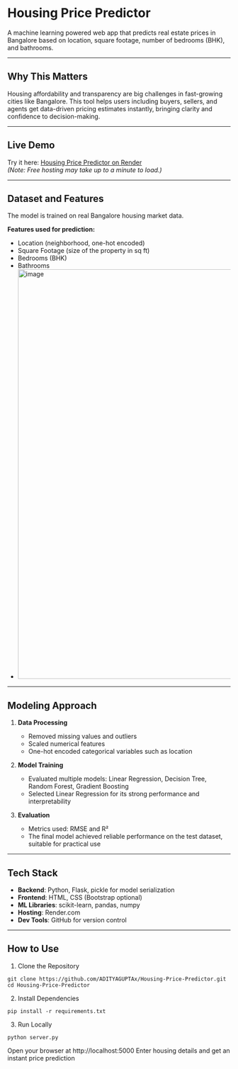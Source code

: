 # Housing Price Predictor

A machine learning powered web app that predicts real estate prices in Bangalore based on location, square footage, number of bedrooms (BHK), and bathrooms.

---

## Why This Matters  
Housing affordability and transparency are big challenges in fast-growing cities like Bangalore. This tool helps users including buyers, sellers, and agents get data-driven pricing estimates instantly, bringing clarity and confidence to decision-making.

---

## Live Demo  
Try it here: [Housing Price Predictor on Render](https://housing-price-predictor-tlay.onrender.com)  
*(Note: Free hosting may take up to a minute to load.)*

---

## Dataset and Features  
The model is trained on real Bangalore housing market data.  

**Features used for prediction:**  
- Location (neighborhood, one-hot encoded)  
- Square Footage (size of the property in sq ft)  
- Bedrooms (BHK)  
- Bathrooms
- <img width="1918" height="925" alt="image" src="https://github.com/user-attachments/assets/19eaa188-7f45-4cfc-89bb-4de22669ed87" />
  

---

## Modeling Approach  

1. **Data Processing**  
   - Removed missing values and outliers  
   - Scaled numerical features  
   - One-hot encoded categorical variables such as location  

2. **Model Training**  
   - Evaluated multiple models: Linear Regression, Decision Tree, Random Forest, Gradient Boosting  
   - Selected Linear Regression for its strong performance and interpretability  

3. **Evaluation**  
   - Metrics used: RMSE and R²  
   - The final model achieved reliable performance on the test dataset, suitable for practical use  

---

## Tech Stack  

- **Backend**: Python, Flask, pickle for model serialization  
- **Frontend**: HTML, CSS (Bootstrap optional)  
- **ML Libraries**: scikit-learn, pandas, numpy  
- **Hosting**: Render.com  
- **Dev Tools**: GitHub for version control  

---

## How to Use  


1. Clone the Repository
```
git clone https://github.com/ADITYAGUPTAx/Housing-Price-Predictor.git
cd Housing-Price-Predictor
```

2. Install Dependencies
```
pip install -r requirements.txt
```
3. Run Locally
```
python server.py
```
Open your browser at http://localhost:5000
Enter housing details and get an instant price prediction



